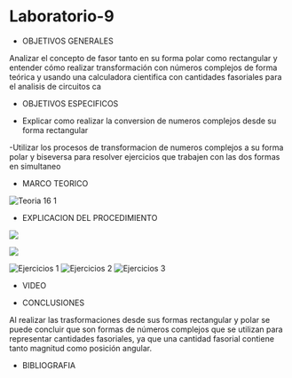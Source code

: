 # Laboratorio-9

- OBJETIVOS GENERALES

Analizar el concepto de fasor tanto en su forma polar como rectangular y   entender cómo realizar transformación con números complejos de forma teórica y  usando una calculadora cientifica con cantidades fasoriales  para el analisis de circuitos ca

- OBJETIVOS ESPECIFICOS

- Explicar como realizar la conversion de numeros complejos desde su forma rectangular

-Utilizar los procesos de transformacion de numeros complejos a su forma polar y biseversa para resolver ejercicios que trabajen con las dos formas en simultaneo

- MARCO TEORICO

 ![Teoria 16 1](https://user-images.githubusercontent.com/84397282/133001668-69e222d5-d2f6-45e2-b886-e75d8ffe2364.jpg)

- EXPLICACION DEL PROCEDIMIENTO

![](https://user-images.githubusercontent.com/84998013/133012713-c70d033f-2f6c-45c1-8381-4a67dfaefcd0.png)

![](https://user-images.githubusercontent.com/84998013/133012736-57a79b87-3f0b-4902-ae8c-4f6a1eff2ac6.png)


![Ejercicios 1](https://user-images.githubusercontent.com/84397282/133001906-b8f2511c-c910-49f9-b7b4-d78dc9362554.jpg)
![Ejercicios 2](https://user-images.githubusercontent.com/84397282/133001907-ea58e4f7-276e-417f-a117-ac97d58020be.jpg)
![Ejercicios 3](https://user-images.githubusercontent.com/84397282/133001909-aa9e7cb7-fe64-4bb2-998a-3ab4bee08f9b.jpg)

- VIDEO

- CONCLUSIONES

Al realizar las trasformaciones desde sus formas rectangular y polar se puede concluir que son formas de números complejos que
se utilizan para representar cantidades fasoriales, ya que una cantidad fasorial contiene tanto
magnitud como posición angular.


- BIBLIOGRAFIA
